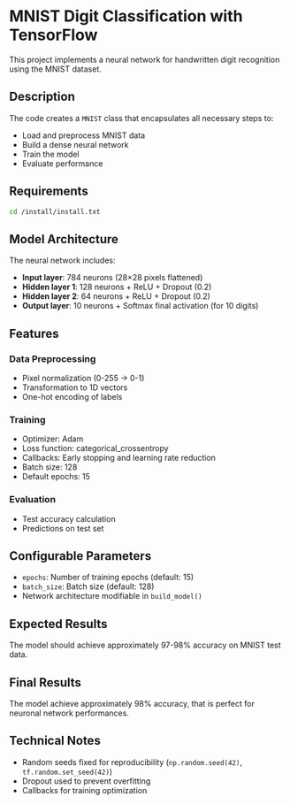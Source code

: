 # MNIST Digit Classification with TensorFlow

This project implements a neural network for handwritten digit recognition using the MNIST dataset.

## Description

The code creates a `MNIST` class that encapsulates all necessary steps to:
- Load and preprocess MNIST data
- Build a dense neural network
- Train the model
- Evaluate performance

## Requirements

```bash
cd /install/install.txt
```

## Model Architecture

The neural network includes:
- **Input layer**: 784 neurons (28×28 pixels flattened)
- **Hidden layer 1**: 128 neurons + ReLU + Dropout (0.2)
- **Hidden layer 2**: 64 neurons + ReLU + Dropout (0.2)
- **Output layer**: 10 neurons + Softmax final activation (for 10 digits)

## Features

### Data Preprocessing
- Pixel normalization (0-255 → 0-1)
- Transformation to 1D vectors
- One-hot encoding of labels

### Training
- Optimizer: Adam
- Loss function: categorical_crossentropy
- Callbacks: Early stopping and learning rate reduction
- Batch size: 128
- Default epochs: 15

### Evaluation
- Test accuracy calculation
- Predictions on test set

## Configurable Parameters

- `epochs`: Number of training epochs (default: 15)
- `batch_size`: Batch size (default: 128)
- Network architecture modifiable in `build_model()`

## Expected Results

The model should achieve approximately 97-98% accuracy on MNIST test data.

## Final Results

The model achieve approximately 98% accuracy, that is perfect for neuronal network performances.

## Technical Notes

- Random seeds fixed for reproducibility (`np.random.seed(42)`, `tf.random.set_seed(42)`)
- Dropout used to prevent overfitting
- Callbacks for training optimization
